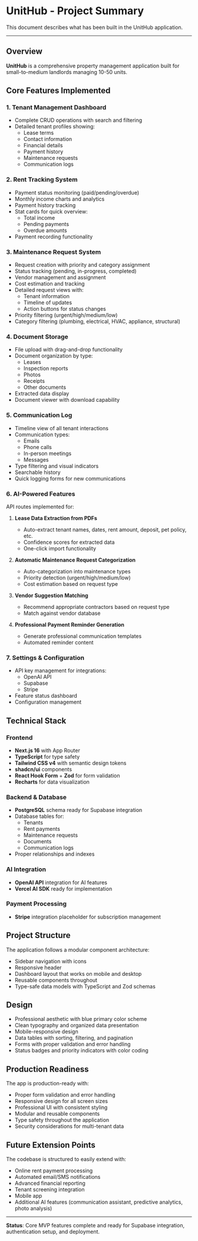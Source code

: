 # UnitHub - Project Summary

This document describes what has been built in the UnitHub application.

---

## Overview

**UnitHub** is a comprehensive property management application built for small-to-medium landlords managing 10-50 units.

## Core Features Implemented

### 1. Tenant Management Dashboard
- Complete CRUD operations with search and filtering
- Detailed tenant profiles showing:
  - Lease terms
  - Contact information
  - Financial details
  - Payment history
  - Maintenance requests
  - Communication logs

### 2. Rent Tracking System
- Payment status monitoring (paid/pending/overdue)
- Monthly income charts and analytics
- Payment history tracking
- Stat cards for quick overview:
  - Total income
  - Pending payments
  - Overdue amounts
- Payment recording functionality

### 3. Maintenance Request System
- Request creation with priority and category assignment
- Status tracking (pending, in-progress, completed)
- Vendor management and assignment
- Cost estimation and tracking
- Detailed request views with:
  - Tenant information
  - Timeline of updates
  - Action buttons for status changes
- Priority filtering (urgent/high/medium/low)
- Category filtering (plumbing, electrical, HVAC, appliance, structural)

### 4. Document Storage
- File upload with drag-and-drop functionality
- Document organization by type:
  - Leases
  - Inspection reports
  - Photos
  - Receipts
  - Other documents
- Extracted data display
- Document viewer with download capability

### 5. Communication Log
- Timeline view of all tenant interactions
- Communication types:
  - Emails
  - Phone calls
  - In-person meetings
  - Messages
- Type filtering and visual indicators
- Searchable history
- Quick logging forms for new communications

### 6. AI-Powered Features

API routes implemented for:

1. **Lease Data Extraction from PDFs**
   - Auto-extract tenant names, dates, rent amount, deposit, pet policy, etc.
   - Confidence scores for extracted data
   - One-click import functionality

2. **Automatic Maintenance Request Categorization**
   - Auto-categorization into maintenance types
   - Priority detection (urgent/high/medium/low)
   - Cost estimation based on request type

3. **Vendor Suggestion Matching**
   - Recommend appropriate contractors based on request type
   - Match against vendor database

4. **Professional Payment Reminder Generation**
   - Generate professional communication templates
   - Automated reminder content

### 7. Settings & Configuration
- API key management for integrations:
  - OpenAI API
  - Supabase
  - Stripe
- Feature status dashboard
- Configuration management

## Technical Stack

### Frontend
- **Next.js 16** with App Router
- **TypeScript** for type safety
- **Tailwind CSS v4** with semantic design tokens
- **shadcn/ui** components
- **React Hook Form** + **Zod** for form validation
- **Recharts** for data visualization

### Backend & Database
- **PostgreSQL** schema ready for Supabase integration
- Database tables for:
  - Tenants
  - Rent payments
  - Maintenance requests
  - Documents
  - Communication logs
- Proper relationships and indexes

### AI Integration
- **OpenAI API** integration for AI features
- **Vercel AI SDK** ready for implementation

### Payment Processing
- **Stripe** integration placeholder for subscription management

## Project Structure

The application follows a modular component architecture:
- Sidebar navigation with icons
- Responsive header
- Dashboard layout that works on mobile and desktop
- Reusable components throughout
- Type-safe data models with TypeScript and Zod schemas

## Design

- Professional aesthetic with blue primary color scheme
- Clean typography and organized data presentation
- Mobile-responsive design
- Data tables with sorting, filtering, and pagination
- Forms with proper validation and error handling
- Status badges and priority indicators with color coding

## Production Readiness

The app is production-ready with:
- Proper form validation and error handling
- Responsive design for all screen sizes
- Professional UI with consistent styling
- Modular and reusable components
- Type safety throughout the application
- Security considerations for multi-tenant data

## Future Extension Points

The codebase is structured to easily extend with:
- Online rent payment processing
- Automated email/SMS notifications
- Advanced financial reporting
- Tenant screening integration
- Mobile app
- Additional AI features (communication assistant, predictive analytics, photo analysis)

---

**Status**: Core MVP features complete and ready for Supabase integration, authentication setup, and deployment.
